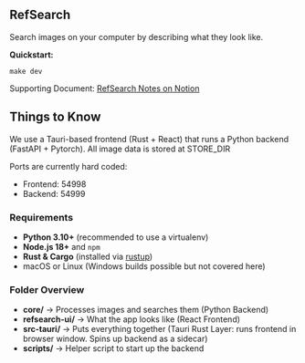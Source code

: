 ## RefSearch

Search images on your computer by describing what they look like.

**Quickstart:**

```
make dev
```

Supporting Document: [RefSearch Notes on Notion](https://jondrew.notion.site/Refsearch-2562e809fa4e8053a598f13d51dbbef8?source=copy_link)

## Things to Know

We use a Tauri-based frontend (Rust + React) that runs a Python backend (FastAPI + Pytorch). All image data is stored at STORE_DIR

Ports are currently hard coded:

- Frontend: 54998
- Backend: 54999

### Requirements

- **Python 3.10+** (recommended to use a virtualenv)
- **Node.js 18+** and `npm`
- **Rust & Cargo** (installed via [rustup](https://rustup.rs))
- macOS or Linux (Windows builds possible but not covered here)

### Folder Overview

- **core/** → Processes images and searches them (Python Backend)
- **refsearch-ui/** → What the app looks like (React Frontend)
- **src-tauri/** → Puts everything together (Tauri Rust Layer: runs frontend in browser window. Spins up backend as a sidecar)
- **scripts/** → Helper script to start up the backend
